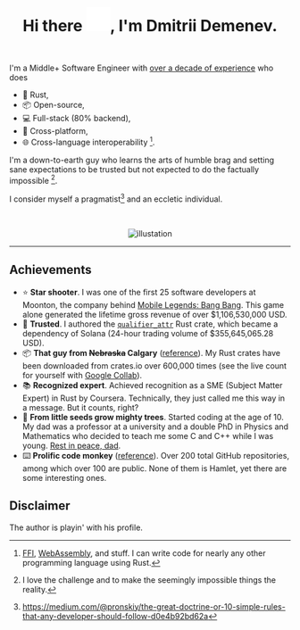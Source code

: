 <!-- markdownlint-disable -->
<div align="center">
	<br>
    <h1><span>Hi there </span><img src="header.svg" width="43" height="43" alt="Hello"><span>, I'm Dmitrii Demenev.</span></h1>
	<br>
</div>

I'm a Middle+ Software Engineer with [over a decade of experience](https://github.com/JohnScience/my_com_projs) who does

* 🦀 Rust,
* 📦 Open-source,
* 💻 Full-stack (80% backend),
* 📱 Cross-platform,
* 🌐 Cross-language interoperability [^1].

I'm a down-to-earth guy who learns the arts of humble brag and setting sane expectations to be trusted but not expected to do the factually impossible [^2].

I consider myself a pragmatist[^3] and an eccletic individual.

<br/>

<div align="center" width = "600" height = "300">
	
![illustation](https://miro.medium.com/v2/resize:fit:1080/1*H0X1xnpO7m2WmseFdgG22w.png)

</div>

---

## Achievements

* ⭐ **Star shooter**. I was one of the first 25 software developers at Moonton, the company behind [Mobile Legends: Bang Bang](https://en.wikipedia.org/wiki/Mobile_Legends:_Bang_Bang). This game alone generated the lifetime gross revenue of over $1,106,530,000 USD.
* 🤝 **Trusted**. I authored the [`qualifier_attr`](https://github.com/JohnScience/qualifier_attr) Rust crate, which became a dependency of Solana (24-hour trading volume of $355,645,065.28 USD).
* 📦 **That guy from ~~Nebraska~~ Calgary** ([reference](https://www.explainxkcd.com/wiki/images/d/d7/dependency.png)). My Rust crates have been downloaded from crates.io over 600,000 times (see the live count for yourself with [Google Collab](https://colab.research.google.com/drive/1ReRvXieC7VjOHVda4f1SSGVy5ZGwrMJn?usp=sharing)).
* 📚 **Recognized expert**. Achieved recognition as a SME (Subject Matter Expert) in Rust by Coursera. Technically, they just called me this way in a message. But it counts, right?
* 🌲 **From little seeds grow mighty trees**. Started coding at the age of 10. My dad was a professor at a university and a double PhD in Physics and Mathematics who decided to teach me some C and C++ while I was young. [Rest in peace, dad](https://www.perm.kp.ru/online/news/4474897/).
* ⌨️ **Prolific code monkey** ([reference](https://en.wikipedia.org/wiki/Infinite_monkey_theorem)). Over 200 total GitHub repositories, among which over 100 are public. None of them is Hamlet, yet there are some interesting ones.

## Disclaimer

The author is playin' with his profile.

[^1]: [FFI](https://en.wikipedia.org/wiki/Foreign_function_interface), [WebAssembly](https://webassembly.org/), and stuff. I can write code for nearly any other programming language using Rust.
[^2]: I love the challenge and to make the seemingly impossible things the reality.
[^3]: <https://medium.com/@pronskiy/the-great-doctrine-or-10-simple-rules-that-any-developer-should-follow-d0e4b92bd62a>
